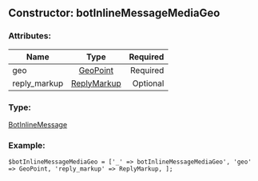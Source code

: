 ## Constructor: botInlineMessageMediaGeo  

### Attributes:

| Name     |    Type       | Required |
|----------|:-------------:|---------:|
|geo|[GeoPoint](../types/GeoPoint.md) | Required|
|reply\_markup|[ReplyMarkup](../types/ReplyMarkup.md) | Optional|
### Type: 

[BotInlineMessage](../types/BotInlineMessage.md)
### Example:

```
$botInlineMessageMediaGeo = ['_' => botInlineMessageMediaGeo', 'geo' => GeoPoint, 'reply_markup' => ReplyMarkup, ];
```